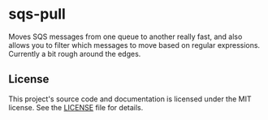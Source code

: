 # sqs-pull

Moves SQS messages from one queue to another really fast, and also allows you to filter which messages to move based on regular expressions. Currently a bit rough around the edges.

## License

This project's source code and documentation is licensed under the MIT license. See the [LICENSE](LICENSE) file for details.
